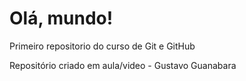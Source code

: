 # Olá, mundo!
 Primeiro repositorio do curso de Git e GitHub

 Repositório criado em aula/video - Gustavo Guanabara
